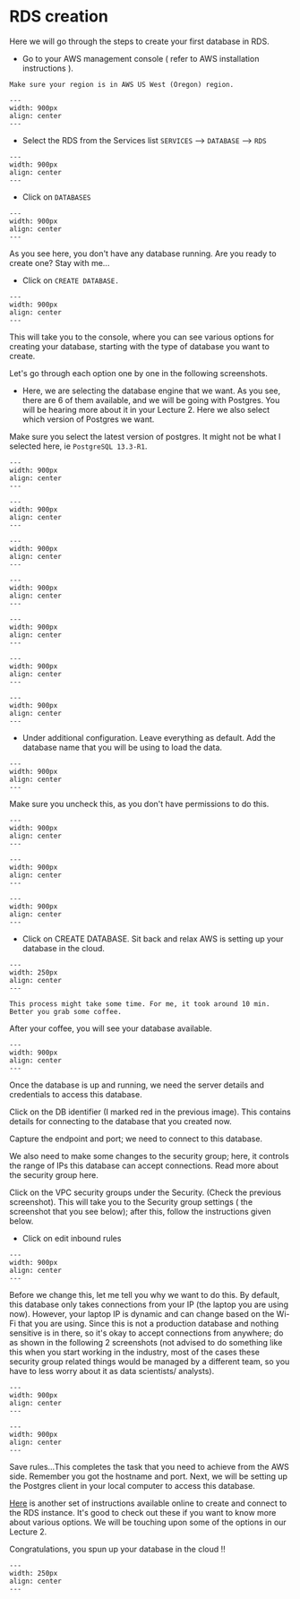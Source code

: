 # RDS creation

Here we will go through the steps to create your first database in RDS. 

- Go to your AWS management console ( refer to AWS installation instructions ).

```{attention}
Make sure your region is in AWS US West (Oregon) region.
```

```{figure} img/rds1.png
---
width: 900px
align: center
---
```
- Select the RDS from the Services list `SERVICES` --> `DATABASE` --> `RDS`

```{figure} img/rds2.png
---
width: 900px
align: center
---
```

- Click on `DATABASES`

```{figure} img/rds3.png
---
width: 900px
align: center
---
```

As you see here, you don't have any database running. Are you ready to create one? Stay with me...

- Click on `CREATE DATABASE.`

```{figure} img/rds4.png
---
width: 900px
align: center
---
```

This will take you to the console, where you can see various options for creating your database, starting with the type of database you want to create. 

Let's go through each option one by one in the following screenshots.

- Here, we are selecting the database engine that we want. As you see, there are 6 of them available, and we will be going with Postgres. You will be hearing more about it in your Lecture 2. Here we also select which version of Postgres we want.

Make sure you select the latest version of postgres. It might not be what I selected here, ie `PostgreSQL 13.3-R1`.

```{figure} img/rds5.png
---
width: 900px
align: center
---
```

```{figure} img/rds6.png
---
width: 900px
align: center
---
```

```{figure} img/rds7.png
---
width: 900px
align: center
---
```

```{figure} img/rds9.png
---
width: 900px
align: center
---
```

```{figure} img/rds10.png
---
width: 900px
align: center
---
```

```{figure} img/rds11.png
---
width: 900px
align: center
---
```

```{figure} img/rds12.png
---
width: 900px
align: center
---
```
- Under additional configuration. Leave everything as default. Add the database name that you will be using to load the data.

```{figure} img/rds13.png
---
width: 900px
align: center
---
```

Make sure you uncheck this, as you don't have permissions to do this.

```{figure} img/rds14.png
---
width: 900px
align: center
---
```

```{figure} img/rds15.png
---
width: 900px
align: center
---
```

```{figure} img/rds16.png
---
width: 900px
align: center
---
```

- Click on CREATE DATABASE. Sit back and relax AWS is setting up your database in the cloud.


```{figure} img/sitback.png
---
width: 250px
align: center
---
```

```{attention}
This process might take some time. For me, it took around 10 min. Better you grab some coffee.
```

After your coffee, you will see your database available.

```{figure} img/rds17.png
---
width: 900px
align: center
---
```

Once the database is up and running, we need the server details and credentials to access this database.

Click on the DB identifier (I marked red in the previous image).
This contains details for connecting to the database that you created now.

Capture the endpoint and port; we need to connect to this database.


We also need to make some changes to the security group; here, it controls the range of IPs this database can accept connections. Read more about the security group here.

Click on the VPC security groups under the Security. (Check the previous screenshot). This will take you to the Security group settings ( the screenshot that you see below); after this, follow the instructions given below.

- Click on edit inbound rules
 
```{figure} img/rds18.png
---
width: 900px
align: center
---
```

Before we change this, let me tell you why we want to do this.
By default, this database only takes connections from your IP (the laptop you are using now). However, your laptop IP is dynamic and can change based on the Wi-Fi that you are using. Since this is not a production database and nothing sensitive is in there, so it's okay to accept connections from anywhere; do as shown in the following 2 screenshots (not advised to do something like this when you start working in the industry, most of the cases these security group related things would be managed by a different team, so you have to less worry about it as data scientists/ analysts).


```{figure} img/rds19.png
---
width: 900px
align: center
---
```

```{figure} img/rds20.png
---
width: 900px
align: center
---
```

Save rules…This completes the task that you need to achieve from the AWS side. Remember you got the hostname and port. Next, we will be setting up the Postgres client in your local computer to access this database. 

[Here](https://aws.amazon.com/getting-started/hands-on/create-connect-postgresql-db/) is another set of instructions available online to create and connect to the RDS instance. It's good to check out these if you want to know more about various options. We will be touching upon some of the options in our Lecture 2.

Congratulations, you spun up your database in the cloud !!

```{figure} img/cloudb2.png
---
width: 250px
align: center
---
```